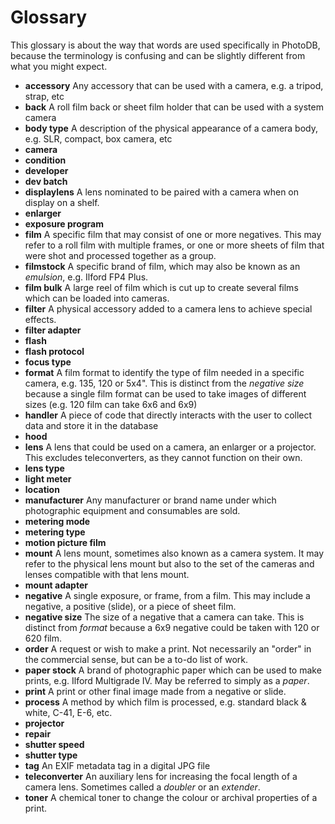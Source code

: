 # Glossary

This glossary is about the way that words are used specifically in PhotoDB, because
the terminology is confusing and can be slightly different from what you might expect.

* **accessory** Any accessory that can be used with a camera, e.g. a tripod, strap, etc
* **back** A roll film back or sheet film holder that can be used with a system camera
* **body type** A description of the physical appearance of a camera body, e.g. SLR, compact, box camera, etc
* **camera**
* **condition**
* **developer**
* **dev batch**
* **displaylens** A lens nominated to be paired with a camera when on display on a shelf.
* **enlarger**
* **exposure program**
* **film** A specific film that may consist of one or more negatives. This may refer to a roll film with multiple frames, or one or more sheets of film that were shot and processed together as a group.
* **filmstock** A specific brand of film, which may also be known as an _emulsion_, e.g. Ilford FP4 Plus.
* **film bulk** A large reel of film which is cut up to create several films which can be loaded into cameras.
* **filter** A physical accessory added to a camera lens to achieve special effects.
* **filter adapter**
* **flash**
* **flash protocol**
* **focus type**
* **format** A film format to identify the type of film needed in a specific camera, e.g. 135, 120 or 5x4". This is distinct from the _negative size_ because a single film format can be used to take images of different sizes (e.g. 120 film can take 6x6 and 6x9)
* **handler** A piece of code that directly interacts with the user to collect data and store it in the database
* **hood**
* **lens** A lens that could be used on a camera, an enlarger or a projector. This excludes teleconverters, as they cannot function on their own.
* **lens type**
* **light meter**
* **location**
* **manufacturer** Any manufacturer or brand name under which photographic equipment and consumables are sold.
* **metering mode**
* **metering type**
* **motion picture film**
* **mount** A lens mount, sometimes also known as a camera system. It may refer to the physical lens mount but also to the set of the cameras and lenses compatible with that lens mount.
* **mount adapter**
* **negative** A single exposure, or frame, from a film. This may include a negative, a positive (slide), or a piece of sheet film.
* **negative size** The size of a negative that a camera can take. This is distinct from _format_ because a 6x9 negative could be taken with 120 or 620 film.
* **order** A request or wish to make a print. Not necessarily an "order" in the commercial sense, but can be a to-do list of work.
* **paper stock** A brand of photographic paper which can be used to make prints, e.g. Ilford Multigrade IV. May be referred to simply as a _paper_.
* **print** A print or other final image made from a negative or slide.
* **process** A method by which film is processed, e.g. standard black & white, C-41, E-6, etc.
* **projector**
* **repair**
* **shutter speed**
* **shutter type**
* **tag** An EXIF metadata tag in a digital JPG file
* **teleconverter** An auxiliary lens for increasing the focal length of a camera lens. Sometimes called a _doubler_ or an _extender_.
* **toner** A chemical toner to change the colour or archival properties of a print.
